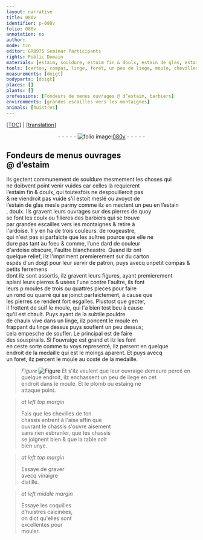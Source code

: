 ```yaml
---
layout: narrative
title: 080v
identifier: p-080v
folio: 080v
annotation: no
author:
mode: tcn
editor: GR8975 Seminar Participants
rights: Public Domain
materials: [estaim, souldure, estaim fin & doulx, estain de glas, estain, doulx, pierres de quoy se font les coulx ou filieres des barbiers, ardoise, carton, ferremens, pierres, suif, subtile pouldre de chaulx vive, linge, liege, plomb, estaing, vinaigre distillé, coquilles d’huistres calcinées]
tools: [carton, compas, linge, foret, un peu de liege, moule, chevilles, chassis, table soit bien unye]
measurements: [doigt]
bodyparts: [doigt]
places: []
plants: []
professions: [Fondeurs de menus ouvrages @ d’estaim, barbiers]
environments: [grandes escailles vers les montaignes]
animals: [huistres]
---
```


 <p><a href="{{ site.baseurl }}/normalized/">[TOC]</a> | <a href="{{ site.baseurl }}/texts/p-080v_tl/" target="_blank">[translation]</a></p><div class="folio" align="center">- - - - - <a href="http://gallica.bnf.fr/ark:/12148/btv1b10500001g/f166.image" target="_blank"><img src="https://cu-mkp.github.io/2017-workshop-edition/assets/photo-icon.png" alt="folio image: " style="display:inline-block; margin-bottom:-3px;"/>080v</a> - - - - - </div>  
  

## <span class="pro">Fondeurs de menus ouvrages<br/> <span class="add">@ d’<span class="m">estaim</span></span></span>

 
Ils gectent communem<span class="exp">ent</span> de <span class="m">souldure</span> mesmem<span class="exp">ent</span> les choses qui<br/> ne doibvent point venir vuides car celles là requierent<br/> l’<span class="m">estaim fin & doulx</span>, qui toutesfois ne despouilleroit pas<br/> & ne viendroit pas vuide s'il estoit meslé ou avoyct de<br/> l’<span class="m">estain de glas</span> <span class="del">mesle</span> <span class="add">parmy</span> co<span class="exp">mm</span>e ilz en mectent un peu en l’<span class="m">estain<br/>, doulx</span>. Ils gravent leurs ouvrages sur des <span class="m">pierres de quoy<br/> se font les coulx ou filieres des <span class="pro">barbiers</span></span> qui se trouve<br/> par <span class="env">grandes escailles vers les montaignes</span> & retire à<br/> l'<span class="m">ardoise</span>. Il y en ha de trois couleurs: de rougeastre,<br/> qui n'est pas si parfaicte que les aultres pource que elle ne<br/> dure pas tant au foeu <span class="del">& co<span class="exp">mme</span></span>, l’une <span class="del">dard</span> de couleur<br/> d'<span class="m">ardoise</span> obscure, l'aultre blancheastre. Quand ilz ont<br/> quelque relief, ilz l'impriment premierement sur du <span class="tl"><span class="m">carton</span></span><br/> espés d'un <span class="ms"><span class="bp">doigt</span></span> <span class="add">pour leur servir de patron</span>, puys avecq unpetit <span class="tl">compas</span> & petits <span class="m">ferrem<span class="exp">ens</span></span><br/> dont ilz sont assortis, ilz gravent leurs figures, ayant premierem<span class="exp">ent</span><br/> aplani leurs <span class="m">pierres</span> & usées l'une contre l'aultre, ils font<br/> leurs <span class="del">p</span> moules de trois ou quattres pieces pour faire<br/> un rond ou quarré qui se joinct parfaictem<span class="exp">ent</span>, à cause que<br/> les <span class="m">pierres</span> se rendent fort esgalles. Plustost que gecter,<br/> il frottent de <span class="m">suif</span> le moule, qui l'a bien tost beu à cause<br/> qu'il est chault. Puys ayant de la <span class="m">subtile pouldre<br/> de chaulx vive</span> dans un <span class="tl"><span class="m">linge</span></span>, ilz poncent le moule en<br/> frappant du <span class="tl"><span class="m">linge</span></span> dessus puys souflent un peu dessus;<br/> cela empesche de soufler. Le principal est de faire<br/> des souspirails. Si l'ouvraige est grand et ilz les font<br/> en ceste sorte co<span class="exp">mm</span>e tu voys representé, ilz persent en quelque<br/> endroit de la medaille qui est le moings aparent. Et puys avecq<br/> un <span class="tl">foret</span>, ilz percent le moule au costé de la medaille.<br/> 
> *Figure*
> <a href="https://drive.google.com/open?id=0B9-oNrvWdlO5VktqeFlScTAyczQ" target="_blank"><img src="https://cu-mkp.github.io/GR8975-edition/assets/photo-icon.png" alt="Figure" style="display:inline-block; margin-bottom:-3px;"/></a>
 Et s'ilz veulent que leur ouvraige demeure percé en<br/> quelque endroit, ilz enchassent <span class="tl">un peu de <span class="m">liege</span></span> en cet<br/> endroit dans le <span class="tl">moule</span>. Et le <span class="m">plomb</span> ou <span class="m">estaing</span> ne<br/> attaque point.
 
> *at left top margin*
> 
> 
>   Fais que les <span class="tl">chevilles</span> de ton<br/> <span class="tl">chassis</span> entrent à l'aise affin que<br/> <span class="del">ouvrant</span> le <span class="tl">chassis</span> s'ouvre aisem<span class="exp">ent</span><br/> sans rien esbranler, que tes <span class="tl">chassis</span><br/> se joignent bien & que la <span class="tl">table soit<br/> bien unye</span>.
 
> *at left top margin*
> 
> 
>   Essaye de graver<br/> avecq <span class="m">vinaigre<br/> distillé</span>.
 
> *at left middle margin*
> 
> 
>   Essaye les <span class="m">coquilles<br/> d’<span class="al">huistres</span> calcinées</span>,<br/> on dict qu'elles sont<br/> excellentes pour<br/> mouler.
 
 